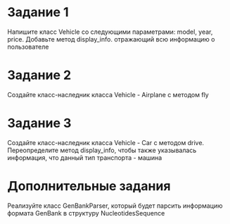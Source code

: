# Задание 1 
Напишите класс Vehicle со следующими параметрами: model, year, price. Добавьте метод display_info. 
отражающий всю информацию о пользователе

# Задание 2 
Создайте класс-наследник класса Vehicle - Airplane с методом fly

# Задание 3
Создайте класс-наследник класса Vehicle - Car с методом drive. 
Переопределите метод display_info, чтобы также указывалась информация, что данный тип транспорта - машина 

# Дополнительные задания 
Реализуйте класс GenBankParser, который будет парсить информацию формата GenBank в структуру NucleotidesSequence
